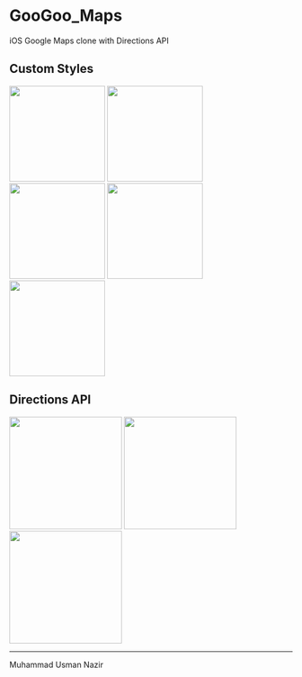 # GooGoo_Maps
iOS Google Maps clone with Directions API

## Custom Styles
<p float="left">
<img src="https://user-images.githubusercontent.com/15052850/62837319-a2d53780-bc87-11e9-89ef-b5b19959281f.png" width="170">
<img src="https://user-images.githubusercontent.com/15052850/62837323-a963af00-bc87-11e9-90fa-bf7663284ca0.png" width="170">
<img src="https://user-images.githubusercontent.com/15052850/62837328-b1235380-bc87-11e9-8761-c1bd8f18f86f.png" width="170">
<img src="https://user-images.githubusercontent.com/15052850/62837332-b84a6180-bc87-11e9-8c2f-7920c6e50cf2.png" width="170">
<img src="https://user-images.githubusercontent.com/15052850/62837568-5808ef00-bc8a-11e9-860a-934a41733a95.png" width="170">
</p>

## Directions API

<p float="left">
<img src="https://user-images.githubusercontent.com/15052850/62837514-c9946d80-bc89-11e9-83b1-d7a657dd5caa.png" width="200">
<img src="https://user-images.githubusercontent.com/15052850/62837515-cef1b800-bc89-11e9-8404-5918af40fea2.png" width="200">
<img src="https://user-images.githubusercontent.com/15052850/62837518-d5802f80-bc89-11e9-9bd3-a1bcf57e61bb.png" width="200">
</p>

-----------------------
Muhammad Usman Nazir

